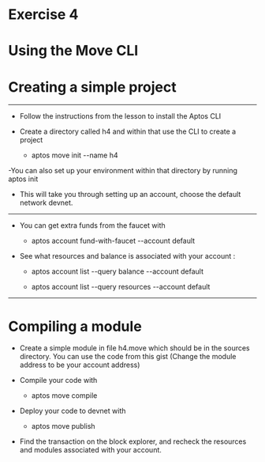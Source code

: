 # Exercise 4

# Using the Move CLI

# Creating a simple project

---

- Follow the instructions from the lesson to install the Aptos CLI

- Create a directory called h4 and within that use the CLI to create a project
    - aptos move init --name h4

-You can also set up your environment within that directory by running
aptos init

- This will take you through setting up an account, choose the default network devnet.

---

- You can get extra funds from the faucet with
    - aptos account fund-with-faucet --account default

- See what resources and balance is associated with your account :
    - aptos account list --query balance --account default

    - aptos account list --query resources --account default

---

# Compiling a module

- Create a simple module in file h4.move which should be in the sources directory. You can use the code from this gist (Change the module address to be your account address)

- Compile your code with

    - aptos move compile   

- Deploy your code to devnet with

    - aptos move publish   

- Find the transaction on the block explorer, and recheck the resources and modules associated with your account.